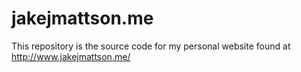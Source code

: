 # jakejmattson.me

This repository is the source code for my personal website found at http://www.jakejmattson.me/
